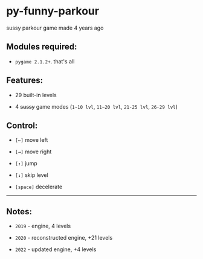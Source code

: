 # py-funny-parkour
sussy parkour game made 4 years ago

## Modules required:

- `pygame 2.1.2+`. that's all

## Features:

-  29 built-in levels

-  4 ~~sussy~~ game modes (`1~10 lvl`, `11~20 lvl`, `21-25 lvl`, `26-29 lvl`)

## Control:

-  `[←]` move left

-  `[→]` move right
  
-  `[↑]` jump
  
-  `[↓]` skip level
  
-  `[space]` decelerate

------------

## Notes:

-  `2019` - engine, 4 levels
  
-  `2020` - reconstructed engine, +21 levels
  
-  `2022` - updated engine, +4 levels

